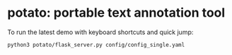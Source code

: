 # potato: portable text annotation tool

To run the latest demo with keyboard shortcuts and quick jump:

    python3 potato/flask_server.py config/config_single.yaml 
